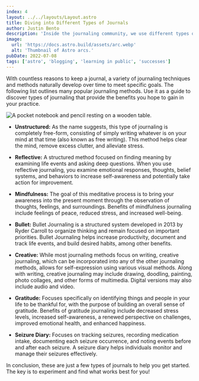 ```yaml
---
index: 4
layout: ../../layouts/Layout.astro
title: Diving into Different Types of Journals
author: Justin Bento
description: 'Inside the journaling community, we use different types of journals, such as bullet journaling, gratitude journaling, and reflection journals. Each type of journal serves a unique purpose, catering to different needs and preferences of journalers.'
image:
  url: 'https://docs.astro.build/assets/arc.webp'
  alt: 'Thumbnail of Astro arcs.'
pubDate: 2022-07-08
tags: ['astro', 'blogging', 'learning in public', 'successes']
---
```


With countless reasons to keep a journal, a variety of journaling techniques and methods naturally develop over time to meet specific goals. The following list outlines many popular journaling methods. Use it as a guide to discover types of journaling that provide the benefits you hope to gain in your practice.

<img src="https://images.unsplash.com/photo-1488190211105-8b0e65b80b4e?q=80&w=1740&auto=format&fit=crop&ixlib=rb-4.0.3&ixid=M3wxMjA3fDB8MHxwaG90by1wYWdlfHx8fGVufDB8fHx8fA%3D%3D" 
     alt="A pocket notebook and pencil resting on a wooden table." 
     class="w-100 aspect-video rounded-lg" 
/>

- **Unstructured:** As the name suggests, this type of journaling is completely free-form, consisting of simply writing whatever is on your mind at that time (also known as free writing). This method helps clear the mind, remove excess clutter, and alleviate stress.


- **Reflective:** A structured method focused on finding meaning by examining life events and asking deep questions. When you use reflective journaling, you examine emotional responses, thoughts, belief systems, and behaviors to increase self-awareness and potentially take action for improvement.

- **Mindfulness:** The goal of this meditative process is to bring your awareness into the present moment through the observation of thoughts, feelings, and surroundings. Benefits of mindfulness journaling include feelings of peace, reduced stress, and increased well-being.

- **Bullet:** Bullet Journaling is a structured system developed in 2013 by Ryder Carroll to organize thinking and remain focused on important priorities. Bullet Journaling helps increase productivity, document and track life events, and build desired habits, among other benefits.

- **Creative:** While most journaling methods focus on writing, creative journaling, which can be incorporated into any of the other journaling methods, allows for self-expression using various visual methods. Along with writing, creative journaling may include drawing, doodling, painting, photo collages, and other forms of multimedia. Digital versions may also include audio and video.

- **Gratitude:** Focuses specifically on identifying things and people in your life to be thankful for, with the purpose of building an overall sense of gratitude. Benefits of gratitude journaling include decreased stress levels, increased self-awareness, a renewed perspective on challenges, improved emotional health, and enhanced happiness.

- **Seizure Diary:** Focuses on tracking seizures, recording medication intake, documenting each seizure occurrence, and noting events before and after each seizure. A seizure diary helps individuals monitor and manage their seizures effectively.

In conclusion, these are just a few types of journals to help you get started. The key is to experiment and find what works best for you!